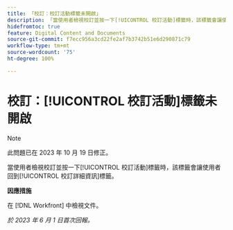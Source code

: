 ```yaml
---
title: 「校訂：校訂活動標籤未開啟」
description: 「當使用者檢視校訂並按一下[!UICONTROL 校訂活動]標籤時，該標籤會讓使用者回到[!UICONTROL 校訂詳細資訊]標籤。」
hidefromtoc: true
feature: Digital Content and Documents
source-git-commit: f7ecc956a3cd22fe2af7b3742b51e6d290871c79
workflow-type: tm+mt
source-wordcount: '75'
ht-degree: 100%

---
```



# 校訂：[!UICONTROL 校訂活動]標籤未開啟

>[!NOTE]
>
>此問題已在 2023 年 10 月 19 日修正。

當使用者檢視校訂並按一下[!UICONTROL 校訂活動]標籤時，該標籤會讓使用者回到[!UICONTROL 校訂詳細資訊]標籤。

**因應措施**

在 [!DNL Workfront] 中檢視文件。

_於 2023 年 6 月 1 日首次回報。_
